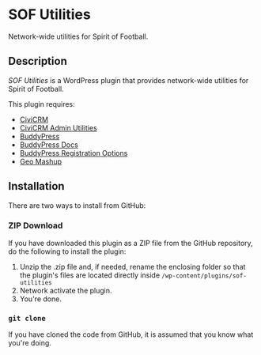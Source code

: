 # SOF Utilities

Network-wide utilities for Spirit of Football.

## Description

*SOF Utilities* is a WordPress plugin that provides network-wide utilities for Spirit of Football.

This plugin requires:

* [CiviCRM](https://civicrm.org/download/)
* [CiviCRM Admin Utilities](https://wordpress.org/plugins/civicrm-admin-utilities/)
* [BuddyPress](https://wordpress.org/plugins/buddypress/)
* [BuddyPress Docs](https://wordpress.org/plugins/buddypress-docs/)
* [BuddyPress Registration Options](https://wordpress.org/plugins/bp-registration-options/)
* [Geo Mashup](https://en-gb.wordpress.org/plugins/geo-mashup/)

## Installation

There are two ways to install from GitHub:

### ZIP Download

If you have downloaded this plugin as a ZIP file from the GitHub repository, do the following to install the plugin:

1. Unzip the .zip file and, if needed, rename the enclosing folder so that the plugin's files are located directly inside `/wp-content/plugins/sof-utilities`
2. Network activate the plugin.
3. You're done.

### `git clone`

If you have cloned the code from GitHub, it is assumed that you know what you're doing.
